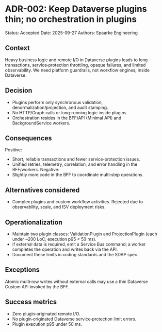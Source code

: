 # ADR-002: Keep Dataverse plugins thin; no orchestration in plugins
Status: Accepted
Date: 2025-09-27
Authors: Spaarke Engineering

## Context
Heavy business logic and remote I/O in Dataverse plugins leads to long transactions, service‑protection throttling, opaque failures, and limited observability. We need platform guardrails, not workflow engines, inside Dataverse.

## Decision
- Plugins perform only synchronous validation, denormalization/projection, and audit stamping.
- No HTTP/Graph calls or long‑running logic inside plugins.
- Orchestration resides in the BFF/API (Minimal API) and BackgroundService workers.

## Consequences
Positive:
- Short, reliable transactions and fewer service‑protection issues.
- Unified retries, telemetry, correlation, and error handling in the BFF/workers.
Negative:
- Slightly more code in the BFF to coordinate multi‑step operations.

## Alternatives considered
- Complex plugins and custom workflow activities. Rejected due to observability, scale, and ISV deployment risks.

## Operationalization
- Maintain two plugin classes: ValidationPlugin and ProjectionPlugin (each under ~200 LoC; execution p95 < 50 ms).
- If external data is required, emit a Service Bus command; a worker completes the operation and writes back via the API.
- Document these limits in coding standards and the SDAP spec.

## Exceptions
Atomic multi‑row writes without external calls may use a thin Dataverse Custom API invoked by the BFF.

## Success metrics
- Zero plugin‑originated remote I/O.
- No plugin‑originated Dataverse service‑protection limit errors.
- Plugin execution p95 under 50 ms.
